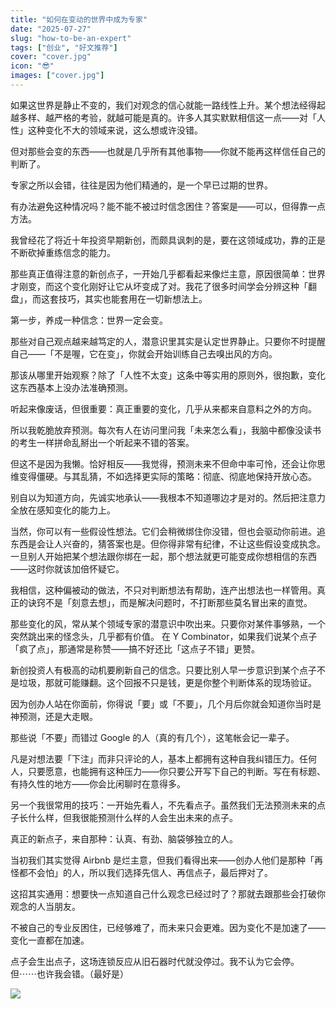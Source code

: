 ```yaml
---
title: "如何在变动的世界中成为专家"
date: "2025-07-27"
slug: "how-to-be-an-expert"
tags: ["创业", "好文推荐"]
cover: "cover.jpg"
icon: "😎"
images: ["cover.jpg"]
---
```

如果这世界是静止不变的，我们对观念的信心就能一路线性上升。某个想法经得起越多样、越严格的考验，就越可能是真的。许多人其实默默相信这一点——对「人性」这种变化不大的领域来说，这么想或许没错。



但对那些会变的东西——也就是几乎所有其他事物——你就不能再这样信任自己的判断了。



专家之所以会错，往往是因为他们精通的，是一个早已过期的世界。



有办法避免这种情况吗？能不能不被过时信念困住？答案是——可以，但得靠一点方法。



我曾经花了将近十年投资早期新创，而颇具讽刺的是，要在这领域成功，靠的正是不断砍掉重练信念的能力。



那些真正值得注意的新创点子，一开始几乎都看起来像烂主意，原因很简单：世界才刚变，而这个变化刚好让它从坏变成了对。我花了很多时间学会分辨这种「翻盘」，而这套技巧，其实也能套用在一切新想法上。



第一步，养成一种信念：世界一定会变。



那些对自己观点越来越笃定的人，潜意识里其实是认定世界静止。只要你不时提醒自己——「不是喔，它在变」，你就会开始训练自己去嗅出风的方向。



那该从哪里开始观察？除了「人性不太变」这条中等实用的原则外，很抱歉，变化这东西基本上没办法准确预测。



听起来像废话，但很重要：真正重要的变化，几乎从来都来自意料之外的方向。



所以我乾脆放弃预测。每次有人在访问里问我「未来怎么看」，我脑中都像没读书的考生一样拼命乱掰出一个听起来不错的答案。



但这不是因为我懒。恰好相反——我觉得，预测未来不但命中率可怜，还会让你思维变得僵硬。与其乱猜，不如选择更实际的策略：彻底、彻底地保持开放心态。



别自以为知道方向，先诚实地承认——我根本不知道哪边才是对的。然后把注意力全放在感知变化的能力上。



当然，你可以有一些假设性想法。它们会稍微绑住你没错，但也会驱动你前进。追东西是会让人兴奋的，猜答案也是。但你得非常有纪律，不让这些假设变成执念。
一旦别人开始把某个想法跟你绑在一起，那个想法就更可能变成你想相信的东西——这时你就该加倍怀疑它。



我相信，这种偏被动的做法，不只对判断想法有帮助，连产出想法也一样管用。真正的诀窍不是「刻意去想」，而是解决问题时，不打断那些莫名冒出来的直觉。



那些变化的风，常从某个领域专家的潜意识中吹出来。只要你对某件事够熟，一个突然跳出来的怪念头，几乎都有价值。
在 Y Combinator，如果我们说某个点子「疯了点」，那通常是称赞——搞不好还比「这点子不错」更赞。



新创投资人有极高的动机要刷新自己的信念。只要比别人早一步意识到某个点子不是垃圾，那就可能赚翻。这个回报不只是钱，更是你整个判断体系的现场验证。



因为创办人站在你面前，你得说「要」或「不要」，几个月后你就会知道你当时是神预测，还是大走眼。



那些说「不要」而错过 Google 的人（真的有几个），这笔帐会记一辈子。



凡是对想法要「下注」而非只评论的人，基本上都拥有这种自我纠错压力。任何人，只要愿意，也能拥有这种压力——你只要公开写下自己的判断。写在有标题、有持久性的地方——你会比闲聊时在意得多。



另一个我很常用的技巧：一开始先看人，不先看点子。虽然我们无法预测未来的点子长什么样，但我很能预测什么样的人会生出未来的点子。



真正的新点子，来自那种：认真、有劲、脑袋够独立的人。



当初我们其实觉得 Airbnb 是烂主意，但我们看得出来——创办人他们是那种「再怪都不会怕」的人，所以我们选择先信人、再信点子，最后押对了。



这招其实通用：想要快一点知道自己什么观念已经过时了？那就去跟那些会打破你观念的人当朋友。



不被自己的专业反困住，已经够难了，而未来只会更难。因为变化不是加速了——变化一直都在加速。



点子会生出点子，这场连锁反应从旧石器时代就没停过。我不认为它会停。
但⋯⋯也许我会错。（最好是）




![](https://prod-files-secure.s3.us-west-2.amazonaws.com/112d0858-5090-4d34-a606-b75eb8d65fd2/46476355-9cf3-4e99-9b7a-3531bc426380/1000202064.png?X-Amz-Algorithm=AWS4-HMAC-SHA256&X-Amz-Content-Sha256=UNSIGNED-PAYLOAD&X-Amz-Credential=ASIAZI2LB4664X36MBZL%2F20250824%2Fus-west-2%2Fs3%2Faws4_request&X-Amz-Date=20250824T214245Z&X-Amz-Expires=3600&X-Amz-Security-Token=IQoJb3JpZ2luX2VjEPX%2F%2F%2F%2F%2F%2F%2F%2F%2F%2FwEaCXVzLXdlc3QtMiJIMEYCIQDMAnGR%2BiNa%2BR8Qonijy5qeIPht2mHF%2FwRaspuua0AdhwIhAIIg5LimMx3GRUOQCz1Qq2K1vt1dasTAJcJa42KvVfQ5Kv8DCE4QABoMNjM3NDIzMTgzODA1Igy%2F9098CDapAOFPJ8oq3AMi%2BLldonFP40XA9SXEzCXBlv%2BcM3wMmIq%2Bm14hJAUsYu4WcVOpISP2455jO9JXzC0CEJXZXp07nsQbgn0Krzt2XlfdTHSuU8EWFLpyzs7nCPEQWJtYN%2F9a95W6Ej8fhli%2Fw0Do9NthjzEzzQQVJ%2FbJuad67twOYQwWjH7Lp9YyJe0OHAATN7PQRjTB89PV8zaQO2RP0uxkUbCoyO1LijcJQluxI8zwj9qF60djMpfIfnj3kl8Sg%2BTsyFbUto6szYxiq5SQ%2FTDj%2F5LD5kd31ycuooLqdJftyKWuKr0IR%2BAwuTjFtFmqwWbqlMbPOw08layr85xA34f9XhLEgm8xTpKM5hYRtqQVTQiqyA2qJvpJbwv4U41eOjDe9fwLvSLePWsjFKK02DTHxca6hgiPUQLNzWOhpyOHN9LktR36nHy8%2FotFfRL3qLdfYJjbkhlnAQ5u4Ly5UBwjJZ1EB%2F0V7myeTuWHiOIdnZCHQaU4HBV3Me9JHdlTrzjMAlGzxmgi6Q5VOSSE8YWtaLVA%2F3ZY6ZUhQK%2FTDidnLRGYGhsg%2FfL%2BeIDPBoGm%2BeeSbVkVC0Ld6cAB4UKmMgKcwdCgHtMCQAT1FyvS9HmNmj2ES98Y8a3kOAjA9PwOq4Y1MViX5DCb%2Fa3FBjqkAUzO65grWq4R9QSoaRQCrf3fZdERUmQRu5gaDjllY28%2BB17BrfOsfIVw3rdwdu2oqvDVD4uZ9%2BhDTUO9Gh4xWveL3cVDeWJADQ5v5teSntSPjSeixTTqj%2BzMilIQc8fAcTiBubgBlvgwJqP87d5h%2B3zVN5DAzbeNKdC8m6tsDvxkXvjIublKx0Ln1sJrn8A%2FG8Dg12J9GCqnQvmokk7ZNKQiBDxW&X-Amz-Signature=883053aa32256e170b73130b9d116c2823c45a5708865e50e21e1773ede7e02d&X-Amz-SignedHeaders=host&x-amz-checksum-mode=ENABLED&x-id=GetObject)

